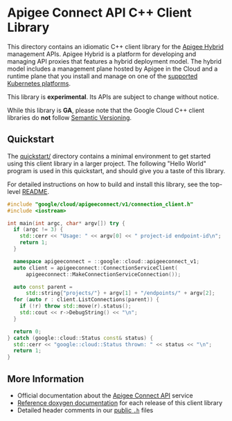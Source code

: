 # Apigee Connect API C++ Client Library

This directory contains an idiomatic C++ client library for the
[Apigee Hybrid][cloud-service-docs] management APIs. Apigee Hybrid is a platform
for developing and managing API proxies that features a hybrid deployment model.
The hybrid model includes a management plane hosted by Apigee in the Cloud and a
runtime plane that you install and manage on one of the
[supported Kubernetes platforms](https://cloud.google.com/apigee/docs/hybrid/supported-platforms).

<!-- TODO(#7900) - consider the lack of quickstart testing before GA -->

This library is **experimental**. Its APIs are subject to change without notice.

While this library is **GA**, please note that the Google Cloud C++ client
libraries do **not** follow [Semantic Versioning](https://semver.org/).

## Quickstart

The [quickstart/](quickstart/README.md) directory contains a minimal environment
to get started using this client library in a larger project. The following
"Hello World" program is used in this quickstart, and should give you a taste of
this library.

For detailed instructions on how to build and install this library, see the
top-level [README](/README.md#building-and-installing).

<!-- inject-quickstart-start -->

```cc
#include "google/cloud/apigeeconnect/v1/connection_client.h"
#include <iostream>

int main(int argc, char* argv[]) try {
  if (argc != 3) {
    std::cerr << "Usage: " << argv[0] << " project-id endpoint-id\n";
    return 1;
  }

  namespace apigeeconnect = ::google::cloud::apigeeconnect_v1;
  auto client = apigeeconnect::ConnectionServiceClient(
      apigeeconnect::MakeConnectionServiceConnection());

  auto const parent =
      std::string{"projects/"} + argv[1] + "/endpoints/" + argv[2];
  for (auto r : client.ListConnections(parent)) {
    if (!r) throw std::move(r).status();
    std::cout << r->DebugString() << "\n";
  }

  return 0;
} catch (google::cloud::Status const& status) {
  std::cerr << "google::cloud::Status thrown: " << status << "\n";
  return 1;
}
```

<!-- inject-quickstart-end -->

## More Information

- Official documentation about the [Apigee Connect API][cloud-service-docs]
  service
- [Reference doxygen documentation][doxygen-link] for each release of this
  client library
- Detailed header comments in our [public `.h`][source-link] files

[cloud-service-docs]: https://cloud.google.com/apigee/docs/hybrid/
[doxygen-link]: https://cloud.google.com/cpp/docs/reference/apigeeconnect/latest/
[source-link]: https://github.com/googleapis/google-cloud-cpp/tree/main/google/cloud/apigeeconnect
